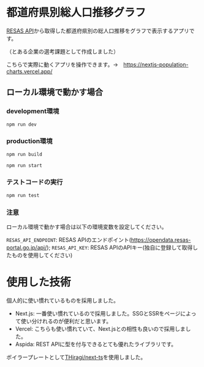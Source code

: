 

# 都道府県別総人口推移グラフ

[RESAS API](https://opendata.resas-portal.go.jp/)から取得した都道府県別の総人口推移をグラフで表示するアプリです。

（とある企業の選考課題として作成しました）

こちらで実際に動くアプリを操作できます。→　https://nextjs-population-charts.vercel.app/

## ローカル環境で動かす場合

### development環境
```sh
npm run dev
```
### production環境
```sh
npm run build

npm run start
```
### テストコードの実行
```sh
npm run test
```

### 注意

ローカル環境で動かす場合は以下の環境変数を設定してください。

`RESAS_API_ENDPOINT`: RESAS APIのエンドポイント(https://opendata.resas-portal.go.jp/api/);
`RESAS_API_KEY`: RESAS APIのAPIキー(独自に登録して取得したものを使用してください)


# 使用した技術

個人的に使い慣れているものを採用しました。

- Next.js: 一番使い慣れているので採用しました。SSGとSSRをページによって使い分けれるのが便利だと思います。
- Vercel: こちらも使い慣れていて、Next.jsとの相性も良いので採用しました。
- Aspida: REST APIに型を付与できるとても優れたライブラリです。

ボイラープレートとして[THiragi/next-ts](https://github.com/THiragi/next-ts)を使用しました。

